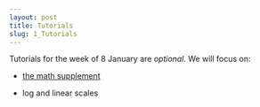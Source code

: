 ```yaml
---
layout: post
title: Tutorials
slug: 1_Tutorials
---
```


Tutorials for the week of 8 January are _optional_. We will focus on:

* [the math supplement](/materials/math.handouts.pdf)

* log and linear scales
